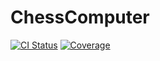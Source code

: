 # ChessComputer

[![CI Status](https://github.com/CrazyPinkAlien/ChessComputer/actions/workflows/ci.yml/badge.svg)](https://github.com//CrazyPinkAlien/ChessComputer/actions)
[![Coverage](https://coveralls.io/repos/github/CrazyPinkAlien/ChessComputer/badge.svg?branch=main)](https://coveralls.io/github/CrazyPinkAlien/ChessComputer)
